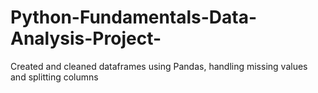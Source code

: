 # Python-Fundamentals-Data-Analysis-Project-
Created and cleaned dataframes using Pandas, handling missing values and splitting columns
